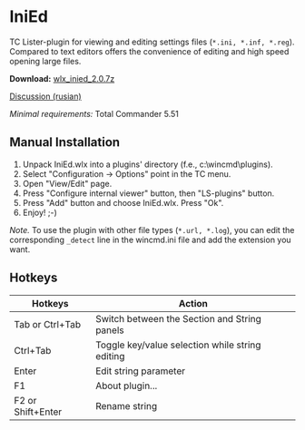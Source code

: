 IniEd
=====

TC Lister-plugin for viewing and editing settings files (`*.ini, *.inf, *.reg`).
Compared to text editors offers the convenience of editing and high speed opening large files.


**Download:** [wlx_inied_2.0.7z](https://stayathome.github.io/files/wlx_inied_2.0.7z)

[Discussion (rusian)](http://forum.wincmd.ru/viewtopic.php?t=184)

_Minimal requirements:_ Total Commander 5.51


Manual Installation
-------------------
1. Unpack IniEd.wlx into a plugins' directory (f.e., c:\wincmd\plugins).
2. Select "Configuration -> Options" point in the TC menu.
3. Open "View/Edit" page.
4. Press "Configure internal viewer" button, then "LS-plugins" button.
5. Press "Add" button and choose IniEd.wlx. Press "Ok".
6. Enjoy! ;-)

_Note._ To use the plugin with other file types (`*.url, *.log`), you can edit the corresponding 
`_detect` line in the wincmd.ini file and add the extension you want.

Hotkeys
-------

Hotkeys           | Action
------------------|------------------------------------------------
Tab or Ctrl+Tab   | Switch between the Section and String panels
Ctrl+Tab          | Toggle key/value selection while string editing
Enter             | Edit string parameter
F1                | About plugin...
F2 or Shift+Enter | Rename string
